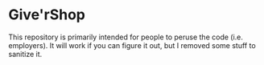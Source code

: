 # Give'rShop

This repository is primarily intended for people to peruse the code (i.e. employers). It will work if you can figure it out, but I removed some stuff to sanitize it.
